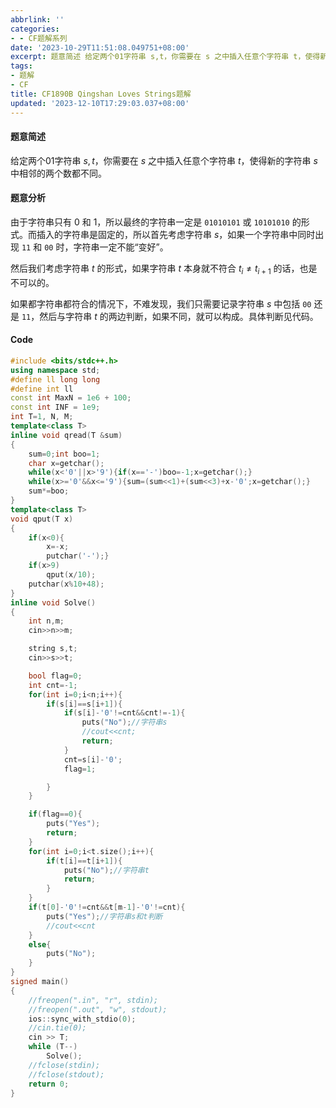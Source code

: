 ```yaml
---
abbrlink: ''
categories:
- - CF题解系列
date: '2023-10-29T11:51:08.049751+08:00'
excerpt: 题意简述 给定两个01字符串 ​s,t，你需要在 ​s 之中插入任意个字符串 ​t，使得新的字符串 ​s 中相邻的两个数都不同。 题意分析 由于字符串只有 $0$ 和 $1$，所以最终的字符串一定是 01010101 或 10101010 的形式。而插入的字符串是固定的，所以首先考虑字符串 ​s，如果一个字符串中同时出现 11 和 00 时，字符串一定不能“变好”。 然后我们考虑字符串 ​t 的形...
tags:
- 题解 
- CF
title: CF1890B Qingshan Loves Strings题解
updated: '2023-12-10T17:29:03.037+08:00'
---
```

#### 题意简述

给定两个01字符串 $s,t$，你需要在 $s$ 之中插入任意个字符串 $t$，使得新的字符串 $s$ 中相邻的两个数都不同。

#### 题意分析

由于字符串只有 $0$ 和 $1$，所以最终的字符串一定是 `01010101` 或 `10101010` 的形式。而插入的字符串是固定的，所以首先考虑字符串 $s$，如果一个字符串中同时出现 `11` 和 `00` 时，字符串一定不能“变好”。

然后我们考虑字符串 $t$ 的形式，如果字符串 $t$ 本身就不符合 $t_i \ne t_{i+1}$ 的话，也是不可以的。

如果都字符串都符合的情况下，不难发现，我们只需要记录字符串 $s$ 中包括 `00` 还是 `11`，然后与字符串 $t$ 的两边判断，如果不同，就可以构成。具体判断见代码。

#### Code

```cpp
#include <bits/stdc++.h>
using namespace std;
#define ll long long
#define int ll
const int MaxN = 1e6 + 100;
const int INF = 1e9;
int T=1, N, M;
template<class T>
inline void qread(T &sum)
{
	sum=0;int boo=1;
	char x=getchar();
	while(x<'0'||x>'9'){if(x=='-')boo=-1;x=getchar();}
	while(x>='0'&&x<='9'){sum=(sum<<1)+(sum<<3)+x-'0';x=getchar();}
	sum*=boo;
}
template<class T>
void qput(T x)
{
	if(x<0){
		x=-x;
		putchar('-');}
	if(x>9)
		qput(x/10);
	putchar(x%10+48);
}
inline void Solve()
{
	int n,m;
	cin>>n>>m;

	string s,t;
	cin>>s>>t;

	bool flag=0;
	int cnt=-1;
	for(int i=0;i<n;i++){
		if(s[i]==s[i+1]){
			if(s[i]-'0'!=cnt&&cnt!=-1){
				puts("No");//字符串s
				//cout<<cnt;
				return;
			}
			cnt=s[i]-'0';
			flag=1;

		}
	}

	if(flag==0){
		puts("Yes");
		return;
	}
	for(int i=0;i<t.size();i++){
		if(t[i]==t[i+1]){
			puts("No");//字符串t
			return;
		}
	}
	if(t[0]-'0'!=cnt&&t[m-1]-'0'!=cnt){
		puts("Yes");//字符串s和t判断
		//cout<<cnt
	}
	else{
		puts("No");
	}
}
signed main()
{
	//freopen(".in", "r", stdin);
	//freopen(".out", "w", stdout);
	ios::sync_with_stdio(0);
	//cin.tie(0);
	cin >> T;
	while (T--)
		Solve();
	//fclose(stdin);
	//fclose(stdout);
	return 0;
}

```
